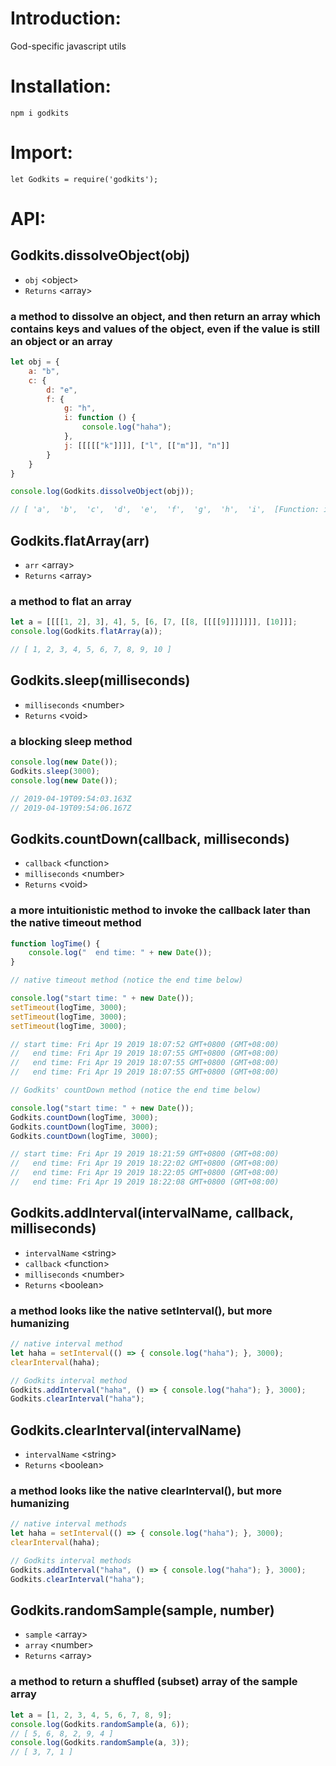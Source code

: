 # <b>Introduction:</b>
God-specific javascript utils

# <b>Installation:</b>
```shell
npm i godkits
```
# <b>Import:</b>
```shell
let Godkits = require('godkits');
```

# <b>API:</b>


## <b>Godkits.dissolveObject(obj)</b>
* ```obj``` \<object\>
* ```Returns``` \<array\>

### a method to dissolve an object, and then return an array which contains keys and values of the object, even if the value is still an object or an array

```js
let obj = {
    a: "b",
    c: {
        d: "e",
        f: {
            g: "h",
            i: function () {
                console.log("haha");
            },
            j: [[[[["k"]]]], ["l", [["m"]], "n"]]
        }
    }
}

console.log(Godkits.dissolveObject(obj));

// [ 'a',  'b',  'c',  'd',  'e',  'f',  'g',  'h',  'i',  [Function: i],  'j',  'k',  'l',  'm',  'n' ]
```

## <b>Godkits.flatArray(arr)</b>
* ```arr``` \<array\>
* ```Returns``` \<array\>

### a method to flat an array

```js
let a = [[[[1, 2], 3], 4], 5, [6, [7, [[8, [[[[9]]]]]]], [10]]];
console.log(Godkits.flatArray(a));

// [ 1, 2, 3, 4, 5, 6, 7, 8, 9, 10 ]
```


## <b>Godkits.sleep(milliseconds)</b>
* ```milliseconds``` \<number\>
* ```Returns``` \<void\>
### a blocking sleep method

```js
console.log(new Date());
Godkits.sleep(3000);
console.log(new Date());

// 2019-04-19T09:54:03.163Z
// 2019-04-19T09:54:06.167Z
```

## <b>Godkits.countDown(callback, milliseconds)</b>
* ```callback``` \<function\>
* ```milliseconds``` \<number\>
* ```Returns``` \<void\>
### a more intuitionistic method to invoke the callback later than the native timeout method

```js
function logTime() {
    console.log("  end time: " + new Date());
}
```
```js
// native timeout method (notice the end time below)

console.log("start time: " + new Date());
setTimeout(logTime, 3000);
setTimeout(logTime, 3000);
setTimeout(logTime, 3000);

// start time: Fri Apr 19 2019 18:07:52 GMT+0800 (GMT+08:00)
//   end time: Fri Apr 19 2019 18:07:55 GMT+0800 (GMT+08:00)
//   end time: Fri Apr 19 2019 18:07:55 GMT+0800 (GMT+08:00)
//   end time: Fri Apr 19 2019 18:07:55 GMT+0800 (GMT+08:00)
```
```js
// Godkits' countDown method (notice the end time below)

console.log("start time: " + new Date());
Godkits.countDown(logTime, 3000);
Godkits.countDown(logTime, 3000);
Godkits.countDown(logTime, 3000);

// start time: Fri Apr 19 2019 18:21:59 GMT+0800 (GMT+08:00)
//   end time: Fri Apr 19 2019 18:22:02 GMT+0800 (GMT+08:00)
//   end time: Fri Apr 19 2019 18:22:05 GMT+0800 (GMT+08:00)
//   end time: Fri Apr 19 2019 18:22:08 GMT+0800 (GMT+08:00)
```

## <b>Godkits.addInterval(intervalName, callback, milliseconds)</b>
* ```intervalName``` \<string\>
* ```callback``` \<function\>
* ```milliseconds``` \<number\>
* ```Returns``` \<boolean\>
### a method looks like the native setInterval(), but more humanizing

```js
// native interval method
let haha = setInterval(() => { console.log("haha"); }, 3000);
clearInterval(haha);

// Godkits interval method
Godkits.addInterval("haha", () => { console.log("haha"); }, 3000);
Godkits.clearInterval("haha");
```

## <b>Godkits.clearInterval(intervalName)</b>
* ```intervalName``` \<string\>
* ```Returns``` \<boolean\>

### a method looks like the native clearInterval(), but more humanizing

```js
// native interval methods
let haha = setInterval(() => { console.log("haha"); }, 3000);
clearInterval(haha);

// Godkits interval methods
Godkits.addInterval("haha", () => { console.log("haha"); }, 3000);
Godkits.clearInterval("haha");
```


## <b>Godkits.randomSample(sample, number)</b>
* ```sample``` \<array\>
* ```array``` \<number\>
* ```Returns``` \<array\>

### a method to return a shuffled (subset) array of the sample array

```js
let a = [1, 2, 3, 4, 5, 6, 7, 8, 9];
console.log(Godkits.randomSample(a, 6));
// [ 5, 6, 8, 2, 9, 4 ]
console.log(Godkits.randomSample(a, 3));
// [ 3, 7, 1 ]
```












